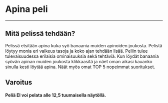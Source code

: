 # Apina peli
<hr>

## Mitä pelissä tehdään?

Pelissä etsitään apina kuka syö banaania muiden apinoiden joukosta. Pelistä löytyy monia eri vaikeus tasoja ja koko ajan tehdään lisää. Peliin tulee tulevaisuudessa erilaisia ominaisuuksia sekä tehtäviä. Kun löydät banaania syövän apinan muiden joukosta klikkaasitä ja näet oman aikasi kauanko sinulla kesti löytää apina. Näät myös omat TOP 5 nopeimmat suoritukset. 


## Varoitus
#### Peliä EI voi pelata alle 12,5 tuumaisella näytöllä.
    
